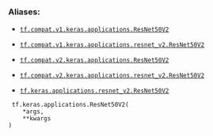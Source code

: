 

### Aliases:

- [ `tf.compat.v1.keras.applications.ResNet50V2` ](/api_docs/python/tf/keras/applications/ResNet50V2)

- [ `tf.compat.v1.keras.applications.resnet_v2.ResNet50V2` ](/api_docs/python/tf/keras/applications/ResNet50V2)

- [ `tf.compat.v2.keras.applications.ResNet50V2` ](/api_docs/python/tf/keras/applications/ResNet50V2)

- [ `tf.compat.v2.keras.applications.resnet_v2.ResNet50V2` ](/api_docs/python/tf/keras/applications/ResNet50V2)

- [ `tf.keras.applications.resnet_v2.ResNet50V2` ](/api_docs/python/tf/keras/applications/ResNet50V2)



```
 tf.keras.applications.ResNet50V2(
    *args,
    **kwargs
)
 
```

